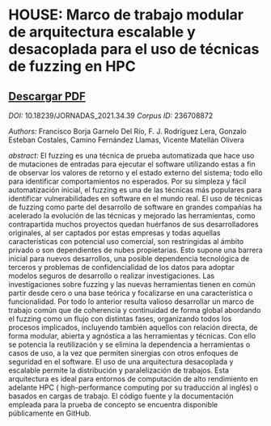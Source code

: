 # HOUSE: Marco de trabajo modular de arquitectura escalable y desacoplada para el uso de técnicas de fuzzing en HPC
## [Descargar PDF]([https://github.com/user/repo/blob/branch/other_file.md](https://github.com/b0rh/Latex/blob/main/paper_JNIC_2021/HOUSE%20Marco%20de%20trabajo%20modular%20de%20arquitectura%20escalable%20y%20desacoplada%20para%20el%20uso%20de%20t%C3%A9cnicas%20de%20fuzzing%20en%20HPC.pdf)https://github.com/b0rh/Latex/blob/main/paper_JNIC_2021/HOUSE%20Marco%20de%20trabajo%20modular%20de%20arquitectura%20escalable%20y%20desacoplada%20para%20el%20uso%20de%20t%C3%A9cnicas%20de%20fuzzing%20en%20HPC.pdf)

*DOI:* 10.18239/JORNADAS_2021.34.39 *Corpus ID:* 236708872

*Authors:* Francisco Borja Garnelo Del Río, F. J. Rodríguez Lera, Gonzalo Esteban Costales, Camino Fernández Llamas, Vicente Matellán Olivera


*abstract:* El fuzzing es una técnica de prueba automatizada que hace uso de mutaciones de entradas para ejecutar el software utilizando estas a fin de observar los valores de retorno y el estado externo del sistema; todo ello para identificar comportamientos no esperados.
Por su simpleza y fácil automatización inicial, el fuzzing es una de las técnicas más populares para identificar vulnerabilidades en software en el mundo real. El uso de técnicas de fuzzing como parte del desarrollo de software en grandes compañías ha acelerado la evolución de las técnicas y mejorado las herramientas, como contrapartida muchos proyectos quedan huérfanos de sus desarrolladores originales, al ser captados por estas empresas y todas aquellas características con potencial uso comercial, son restringidas al ámbito privado o son dependientes de nubes propietarias. Esto supone una barrera inicial para nuevos desarrollos, una posible dependencia tecnológica de terceros y problemas de confidencialidad de los datos para adoptar modelos seguros de desarrollo o realizar investigaciones. Las investigaciones sobre fuzzing y las nuevas herramientas tienen en común partir desde cero o una base teórica y focalizarse en una característica o funcionalidad. 
Por todo lo anterior resulta valioso desarrollar un marco de trabajo común que de coherencia y continuidad de forma global abordando el fuzzing como un flujo con distintas fases, organizando todos los procesos implicados, incluyendo también aquellos con relación directa, de forma modular, abierta y agnóstica a las herramientas y técnicas.
Con ello se potencia la reutilización y se elimina la dependencia a herramientas o casos de uso, a la vez que permiten sinergias con otros enfoques de seguridad en el software. El uso de una arquitectura desacoplada y escalable permite la distribución y paralelización de trabajos. Esta arquitectura es ideal para entornos de computación de alto rendimiento en adelante HPC ( high-performance computing por su traducción al inglés) o basados en cargas de trabajo. El código fuente y la documentación empleada para la prueba de concepto se encuentra disponible públicamente en GitHub.


